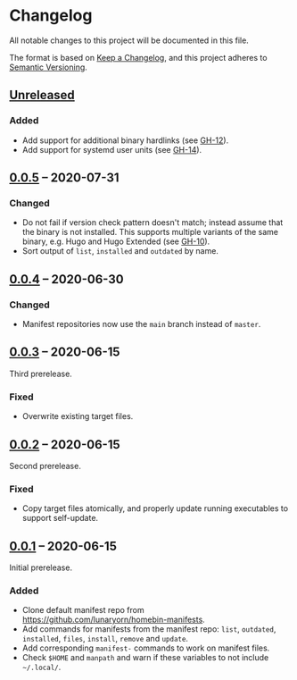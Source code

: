 # Changelog
All notable changes to this project will be documented in this file.

The format is based on [Keep a Changelog](https://keepachangelog.com/en/1.0.0/),
and this project adheres to [Semantic Versioning](https://semver.org/spec/v2.0.0.html).

## [Unreleased]

### Added

- Add support for additional binary hardlinks (see [GH-12]).
- Add support for systemd user units (see [GH-14]).

[GH-12]: https://github.com/lunaryorn/homebins/issues/12
[GH-14]: https://github.com/lunaryorn/homebins/issues/14

## [0.0.5] – 2020-07-31

### Changed

- Do not fail if version check pattern doesn't match; instead assume that the binary is not installed.
    This supports multiple variants of the same binary, e.g. Hugo and Hugo Extended (see [GH-10]).
- Sort output of `list`, `installed` and `outdated` by name.

[GH-10]: https://github.com/lunaryorn/homebins/issues/10

## [0.0.4] – 2020-06-30

### Changed

- Manifest repositories now use the `main` branch instead of `master`.

## [0.0.3] – 2020-06-15

Third prerelease.

### Fixed

- Overwrite existing target files.

## [0.0.2] – 2020-06-15


Second prerelease.

### Fixed

- Copy target files atomically, and properly update running executables to support self-update.

## [0.0.1] – 2020-06-15

Initial prerelease.

### Added

- Clone default manifest repo from <https://github.com/lunaryorn/homebin-manifests>.
- Add commands for manifests from the manifest repo: `list`, `outdated`, `installed`, `files`, `install`, `remove` and `update`.
- Add corresponding `manifest-` commands to work on manifest files.
- Check `$HOME` and `manpath` and warn if these variables to not include `~/.local/`.

[0.0.1]: https://github.com/lunaryorn/homebins/releases/tag/v0.0.1
[0.0.2]: https://github.com/lunaryorn/homebins/compare/v0.0.1...v0.0.2
[0.0.3]: https://github.com/lunaryorn/homebins/compare/v0.0.2...v0.0.3
[0.0.4]: https://github.com/lunaryorn/homebins/compare/v0.0.3...v0.0.4
[0.0.5]: https://github.com/lunaryorn/homebins/compare/v0.0.4...v0.0.5
[Unreleased]: https://github.com/lunaryorn/homebins/compare/v0.0.5...HEAD
